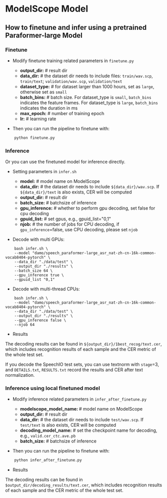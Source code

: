 # ModelScope Model

## How to finetune and infer using a pretrained Paraformer-large Model

### Finetune

- Modify finetune training related parameters in `finetune.py`
    - <strong>output_dir:</strong> # result dir
    - <strong>data_dir:</strong> # the dataset dir needs to include files: `train/wav.scp`, `train/text`; `validation/wav.scp`, `validation/text`
    - <strong>dataset_type:</strong> # for dataset larger than 1000 hours, set as `large`, otherwise set as `small`
    - <strong>batch_bins:</strong> # batch size. For dataset_type is `small`, `batch_bins` indicates the feature frames. For dataset_type is `large`, `batch_bins` indicates the duration in ms
    - <strong>max_epoch:</strong> # number of training epoch
    - <strong>lr:</strong> # learning rate

- Then you can run the pipeline to finetune with:
```python
    python finetune.py
```

### Inference

Or you can use the finetuned model for inference directly.

- Setting parameters in `infer.sh`
    - <strong>model:</strong> # model name on ModelScope
    - <strong>data_dir:</strong> # the dataset dir needs to include `${data_dir}/wav.scp`. If `${data_dir}/text` is also exists, CER will be computed
    - <strong>output_dir:</strong> # result dir
    - <strong>batch_size:</strong> # batchsize of inference
    - <strong>gpu_inference:</strong> # whether to perform gpu decoding, set false for cpu decoding
    - <strong>gpuid_list:</strong> # set gpus, e.g., gpuid_list="0,1"
    - <strong>njob:</strong> # the number of jobs for CPU decoding, if `gpu_inference`=false, use CPU decoding, please set `njob`

- Decode with multi GPUs:
```shell
    bash infer.sh \
    --model "damo/speech_paraformer-large_asr_nat-zh-cn-16k-common-vocab8404-pytorch" \
    --data_dir "./data/test" \
    --output_dir "./results" \
    --batch_size 64 \
    --gpu_inference true \
    --gpuid_list "0,1"
```

- Decode with multi-thread CPUs:
```shell
    bash infer.sh \
    --model "damo/speech_paraformer-large_asr_nat-zh-cn-16k-common-vocab8404-pytorch" \
    --data_dir "./data/test" \
    --output_dir "./results" \
    --gpu_inference false \
    --njob 64
```

- Results

The decoding results can be found in `${output_dir}/1best_recog/text.cer`, which includes recognition results of each sample and the CER metric of the whole test set.

If you decode the SpeechIO test sets, you can use textnorm with `stage`=3, and `DETAILS.txt`, `RESULTS.txt` record the results and CER after text normalization.

### Inference using local finetuned model

- Modify inference related parameters in `infer_after_finetune.py`
    - <strong>modelscope_model_name: </strong> # model name on ModelScope
    - <strong>output_dir:</strong> # result dir
    - <strong>data_dir:</strong> # the dataset dir needs to include `test/wav.scp`. If `test/text` is also exists, CER will be computed
    - <strong>decoding_model_name:</strong> # set the checkpoint name for decoding, e.g., `valid.cer_ctc.ave.pb`
    - <strong>batch_size:</strong> # batchsize of inference  

- Then you can run the pipeline to finetune with:
```python
    python infer_after_finetune.py
```

- Results

The decoding results can be found in `$output_dir/decoding_results/text.cer`, which includes recognition results of each sample and the CER metric of the whole test set.

